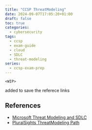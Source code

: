 ```yaml
---
title: "CCSP ThreatModeling" 
date: 2024-09-07T17:05:20+01:00 
draft: false
toc: true
categories:
  - cybersecurity
tags:
  - ccsp
  - exam-guide
  - cloud
  - SDLC
  - threat-modeling
series:
  - ccsp-exam-prep
---
```


`<WIP>`

added to save the referece links


## References

* [Microsoft Threat Modeling and SDLC](https://www.microsoft.com/en-us/securityengineering/sdl/threatmodeling)
* [PluralSights ThreatModeling Path](https://app.pluralsight.com/paths/skills/threat-modeling)
